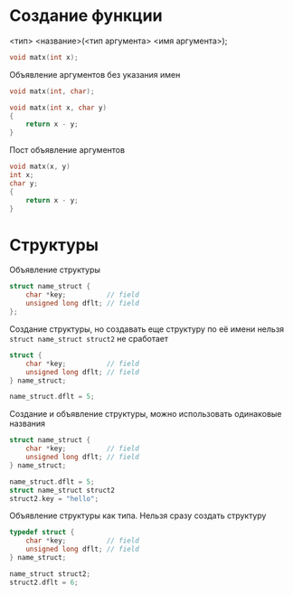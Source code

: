 # Создание функции

<тип> <название>(<тип аргумента> <имя аргумента>);
```c
void matx(int x);

```

Объявление аргументов без указания имен

```c
void matx(int, char);

void matx(int x, char y)
{
    return x - y;
}
```

Пост объявление аргументов

```c
void matx(x, y)
int x;
char y;
{
    return x - y;
}
```

# Структуры

Объявление структуры
```c
struct name_struct {
    char *key;          // field
    unsigned long dflt; // field
};
```

Создание структуры, но создавать еще структуру по её имени нельзя `struct name_struct struct2` не сработает
```c
struct {
    char *key;          // field
    unsigned long dflt; // field
} name_struct;

name_struct.dflt = 5;
```

Создание и объявление структуры, можно иcпользовать одинаковые названия
```c
struct name_struct {
    char *key;          // field
    unsigned long dflt; // field
} name_struct;

name_struct.dflt = 5;
struct name_struct struct2
struct2.key = "hello";
```

Объявление структуры как типа. Нельзя сразу создать структуру
```c
typedef struct {
    char *key;          // field
    unsigned long dflt; // field
} name_struct;

name_struct struct2;
struct2.dflt = 6;
```
